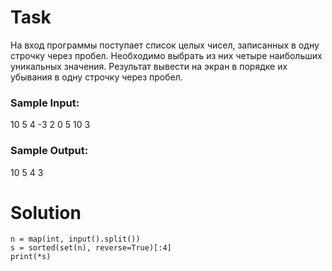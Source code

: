 # Task

На вход программы поступает список целых чисел, записанных в одну строчку через пробел. Необходимо выбрать из них четыре наибольших уникальных значения. Результат вывести на экран в порядке их убывания в одну строчку через пробел.

### Sample Input:

10 5 4 -3 2 0 5 10 3

### Sample Output:

10 5 4 3

# Solution
```
n = map(int, input().split())
s = sorted(set(n), reverse=True)[:4]
print(*s)
```